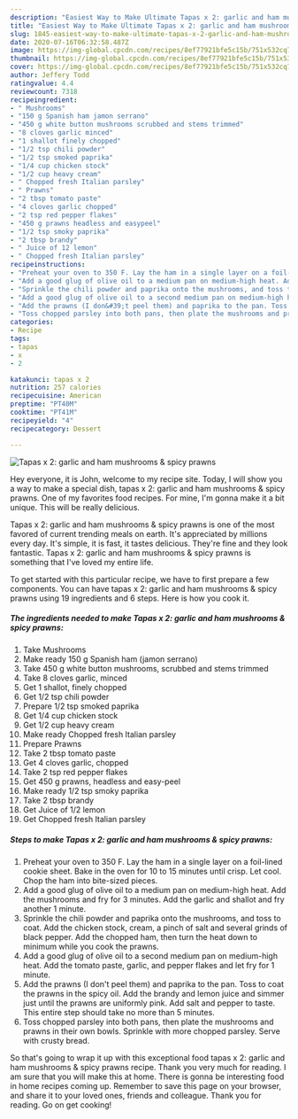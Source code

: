 ```yaml
---
description: "Easiest Way to Make Ultimate Tapas x 2: garlic and ham mushrooms &amp;amp; spicy prawns"
title: "Easiest Way to Make Ultimate Tapas x 2: garlic and ham mushrooms &amp;amp; spicy prawns"
slug: 1845-easiest-way-to-make-ultimate-tapas-x-2-garlic-and-ham-mushrooms-and-amp-spicy-prawns
date: 2020-07-16T06:32:58.487Z
image: https://img-global.cpcdn.com/recipes/8ef77921bfe5c15b/751x532cq70/tapas-x-2-garlic-and-ham-mushrooms-spicy-prawns-recipe-main-photo.jpg
thumbnail: https://img-global.cpcdn.com/recipes/8ef77921bfe5c15b/751x532cq70/tapas-x-2-garlic-and-ham-mushrooms-spicy-prawns-recipe-main-photo.jpg
cover: https://img-global.cpcdn.com/recipes/8ef77921bfe5c15b/751x532cq70/tapas-x-2-garlic-and-ham-mushrooms-spicy-prawns-recipe-main-photo.jpg
author: Jeffery Todd
ratingvalue: 4.4
reviewcount: 7318
recipeingredient:
- " Mushrooms"
- "150 g Spanish ham jamon serrano"
- "450 g white button mushrooms scrubbed and stems trimmed"
- "8 cloves garlic minced"
- "1 shallot finely chopped"
- "1/2 tsp chili powder"
- "1/2 tsp smoked paprika"
- "1/4 cup chicken stock"
- "1/2 cup heavy cream"
- " Chopped fresh Italian parsley"
- " Prawns"
- "2 tbsp tomato paste"
- "4 cloves garlic chopped"
- "2 tsp red pepper flakes"
- "450 g prawns headless and easypeel"
- "1/2 tsp smoky paprika"
- "2 tbsp brandy"
- " Juice of 12 lemon"
- " Chopped fresh Italian parsley"
recipeinstructions:
- "Preheat your oven to 350 F. Lay the ham in a single layer on a foil-lined cookie sheet. Bake in the oven for 10 to 15 minutes until crisp. Let cool. Chop the ham into bite-sized pieces."
- "Add a good glug of olive oil to a medium pan on medium-high heat. Add the mushrooms and fry for 3 minutes. Add the garlic and shallot and fry another 1 minute."
- "Sprinkle the chili powder and paprika onto the mushrooms, and toss to coat. Add the chicken stock, cream, a pinch of salt and several grinds of black pepper. Add the chopped ham, then turn the heat down to minimum while you cook the prawns."
- "Add a good glug of olive oil to a second medium pan on medium-high heat. Add the tomato paste, garlic, and pepper flakes and let fry for 1 minute."
- "Add the prawns (I don&#39;t peel them) and paprika to the pan. Toss to coat the prawns in the spicy oil. Add the brandy and lemon juice and simmer just until the prawns are uniformly pink. Add salt and pepper to taste. This entire step should take no more than 5 minutes."
- "Toss chopped parsley into both pans, then plate the mushrooms and prawns in their own bowls. Sprinkle with more chopped parsley. Serve with crusty bread."
categories:
- Recipe
tags:
- tapas
- x
- 2

katakunci: tapas x 2 
nutrition: 257 calories
recipecuisine: American
preptime: "PT40M"
cooktime: "PT41M"
recipeyield: "4"
recipecategory: Dessert

---
```



![Tapas x 2: garlic and ham mushrooms &amp; spicy prawns](https://img-global.cpcdn.com/recipes/8ef77921bfe5c15b/751x532cq70/tapas-x-2-garlic-and-ham-mushrooms-spicy-prawns-recipe-main-photo.jpg)

Hey everyone, it is John, welcome to my recipe site. Today, I will show you a way to make a special dish, tapas x 2: garlic and ham mushrooms &amp; spicy prawns. One of my favorites food recipes. For mine, I'm gonna make it a bit unique. This will be really delicious.



Tapas x 2: garlic and ham mushrooms &amp; spicy prawns is one of the most favored of current trending meals on earth. It's appreciated by millions every day. It's simple, it is fast, it tastes delicious. They're fine and they look fantastic. Tapas x 2: garlic and ham mushrooms &amp; spicy prawns is something that I've loved my entire life.


To get started with this particular recipe, we have to first prepare a few components. You can have tapas x 2: garlic and ham mushrooms &amp; spicy prawns using 19 ingredients and 6 steps. Here is how you cook it.

<!--inarticleads1-->

##### The ingredients needed to make Tapas x 2: garlic and ham mushrooms &amp; spicy prawns:

1. Take  Mushrooms
1. Make ready 150 g Spanish ham (jamon serrano)
1. Take 450 g white button mushrooms, scrubbed and stems trimmed
1. Take 8 cloves garlic, minced
1. Get 1 shallot, finely chopped
1. Get 1/2 tsp chili powder
1. Prepare 1/2 tsp smoked paprika
1. Get 1/4 cup chicken stock
1. Get 1/2 cup heavy cream
1. Make ready  Chopped fresh Italian parsley
1. Prepare  Prawns
1. Take 2 tbsp tomato paste
1. Get 4 cloves garlic, chopped
1. Take 2 tsp red pepper flakes
1. Get 450 g prawns, headless and easy-peel
1. Make ready 1/2 tsp smoky paprika
1. Take 2 tbsp brandy
1. Get  Juice of 1/2 lemon
1. Get  Chopped fresh Italian parsley




<!--inarticleads2-->

##### Steps to make Tapas x 2: garlic and ham mushrooms &amp; spicy prawns:

1. Preheat your oven to 350 F. Lay the ham in a single layer on a foil-lined cookie sheet. Bake in the oven for 10 to 15 minutes until crisp. Let cool. Chop the ham into bite-sized pieces.
1. Add a good glug of olive oil to a medium pan on medium-high heat. Add the mushrooms and fry for 3 minutes. Add the garlic and shallot and fry another 1 minute.
1. Sprinkle the chili powder and paprika onto the mushrooms, and toss to coat. Add the chicken stock, cream, a pinch of salt and several grinds of black pepper. Add the chopped ham, then turn the heat down to minimum while you cook the prawns.
1. Add a good glug of olive oil to a second medium pan on medium-high heat. Add the tomato paste, garlic, and pepper flakes and let fry for 1 minute.
1. Add the prawns (I don&#39;t peel them) and paprika to the pan. Toss to coat the prawns in the spicy oil. Add the brandy and lemon juice and simmer just until the prawns are uniformly pink. Add salt and pepper to taste. This entire step should take no more than 5 minutes.
1. Toss chopped parsley into both pans, then plate the mushrooms and prawns in their own bowls. Sprinkle with more chopped parsley. Serve with crusty bread.




So that's going to wrap it up with this exceptional food tapas x 2: garlic and ham mushrooms &amp; spicy prawns recipe. Thank you very much for reading. I am sure that you will make this at home. There is gonna be interesting food in home recipes coming up. Remember to save this page on your browser, and share it to your loved ones, friends and colleague. Thank you for reading. Go on get cooking!
